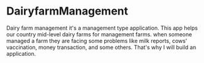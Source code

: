 # DairyfarmManagement
Dairy farm management it's a management type application. This app helps our country mid-level dairy farms for management farms. when someone managed a farm they are facing some problems like milk reports, cows' vaccination, money transaction, and some others. That's why I will build an application.  
